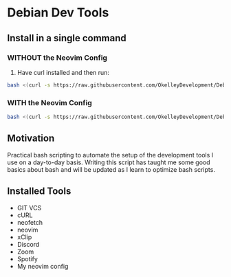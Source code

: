 # Debian Dev Tools

## Install in a single command
### WITHOUT the Neovim Config
1. Have curl installed and then run:

```bash
bash <(curl -s https://raw.githubusercontent.com/OkelleyDevelopment/Debian_Dev_Tools/master/dev_suite.sh)
```
### WITH the Neovim Config

```bash
bash <(curl -s https://raw.githubusercontent.com/OkelleyDevelopment/Debian_Dev_Tools/master/dev_no_nvim_config.sh)
```



## Motivation

Practical bash scripting to automate the setup of the development
tools I use on a day-to-day basis. Writing this script has taught me some good basics
about bash and will be updated as I learn to optimize bash scripts.

## Installed Tools

- GIT VCS
- cURL
- neofetch
- neovim
- xClip
- Discord
- Zoom
- Spotify
- My neovim config
